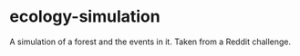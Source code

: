 ecology-simulation
==================

A simulation of a forest and the events in it. Taken from a Reddit challenge.
